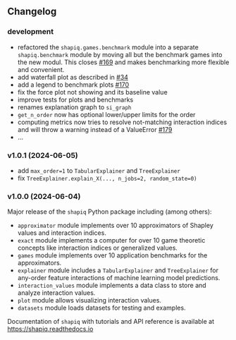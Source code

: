 ## Changelog

### development

- refactored the `shapiq.games.benchmark` module into a separate `shapiq.benchmark` module by moving all but the benchmark games into the new modul. This closes [#169](https://github.com/mmschlk/shapiq/issues/169) and makes benchmarking more flexible and convenient.
- add waterfall plot as described in [#34](https://github.com/mmschlk/shapiq/issues/34)
- add a legend to benchmark plots [#170](https://github.com/mmschlk/shapiq/issues/170)
- fix the force plot not showing and its baseline value
- improve tests for plots and benchmarks
- renames explanation graph to `si_graph`
- `get_n_order` now has optional lower/upper limits for the order
- computing metrics now tries to resolve not-matching interaction indices and will throw a warning instead of a ValueError [#179](https://github.com/mmschlk/shapiq/issues/179)
- ...

### v1.0.1 (2024-06-05)

- add `max_order=1` to `TabularExplainer` and `TreeExplainer`
- fix `TreeExplainer.explain_X(..., n_jobs=2, random_state=0)`

### v1.0.0 (2024-06-04)

Major release of the `shapiq` Python package including (among others):

- `approximator` module implements over 10 approximators of Shapley values and interaction indices.
- `exact` module implements a computer for over 10 game theoretic concepts like interaction indices or generalized values.
- `games` module implements over 10 application benchmarks for the approximators.
- `explainer` module includes a `TabularExplainer` and `TreeExplainer` for any-order feature interactions of machine learning model predictions.
- `interaction_values` module implements a data class to store and analyze interaction values.
- `plot` module allows visualizing interaction values.
- `datasets` module loads datasets for testing and examples.

Documentation of `shapiq` with tutorials and API reference is available at https://shapiq.readthedocs.io
